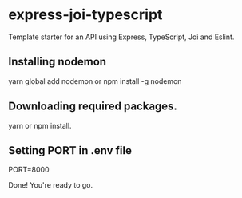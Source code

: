 # express-joi-typescript
Template starter for an API using Express, TypeScript, Joi and Eslint.

## Installing nodemon
yarn global add nodemon or npm install -g nodemon

## Downloading required packages.
yarn or npm install.

## Setting PORT in .env file
PORT=8000

Done! You're ready to go.
